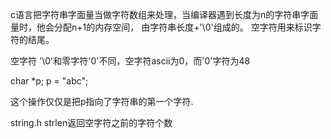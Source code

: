 c语言把字符串字面量当做字符数组来处理，当编译器遇到长度为n的字符串字面量时，他会分配n+1的内存空间，
由字符串长度+'\0'组成的。
空字符用来标识字符的结尾。

空字符 '\0'和零字符'0'不同，空字符ascii为0，而'0'字符为48

char *p;
p   =   "abc";

这个操作仅仅是把p指向了字符串的第一个字符.

string.h
strlen返回空字符之前的字符个数
